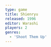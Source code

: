 ```yaml
---
type: game
title: Shienryu
released: 1996
editor: Warashi
players: 2
genres:
  - 'Shoot Them Up'
---
```

